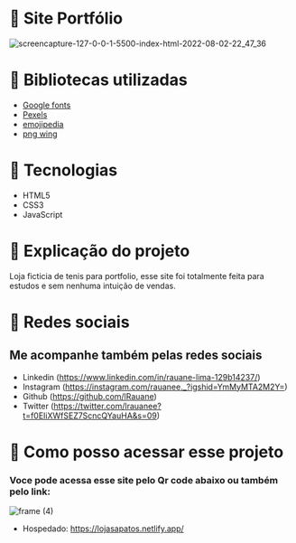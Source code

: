 
# 📍 Site Portfólio
![screencapture-127-0-0-1-5500-index-html-2022-08-02-22_47_36](https://user-images.githubusercontent.com/102835801/182635501-4f6c1015-0e8d-4c1c-bbf0-4ad1f5342287.png)


# 📍 Bibliotecas utilizadas
- [Google fonts](https://fonts.google.com/)
- [Pexels](https://www.pexels.com/pt-br/)
- [emojipedia](https://emojipedia.org/objects/)
- [png wing](https://www.pngwing.com/pt/search?q=pesquisa)
 
# 📍 Tecnologias 

- HTML5
- CSS3
- JavaScript

# 📍 Explicação do projeto
<p>Loja ficticia de tenis para portfolio, esse site foi totalmente feita para estudos e sem nenhuma intuição de vendas.</p>
 
# 📍 Redes sociais 
 ## Me acompanhe também pelas redes sociais
 - Linkedin (https://www.linkedin.com/in/rauane-lima-129b14237/)
 - Instagram (https://instagram.com/rauanee._?igshid=YmMyMTA2M2Y=)
 - Github (https://github.com/lRauane)
 - Twitter (https://twitter.com/lrauanee?t=f0EIiXWfSEZ7ScncQYauHA&s=09)

# 📍 Como posso acessar esse projeto
### Voce pode acessa esse site pelo Qr code abaixo ou também pelo link:
![frame (4)](https://user-images.githubusercontent.com/102835801/182636763-273fc647-1db6-429a-a17d-06a30a5cdba3.png)


- Hospedado: https://lojasapatos.netlify.app/
